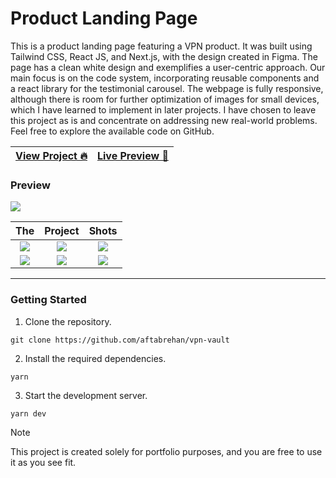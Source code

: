 # Product Landing Page

This is a product landing page featuring a VPN product. It was built using Tailwind CSS, React JS, and Next.js, with the design created in Figma. The page has a clean white design and exemplifies a user-centric approach. Our main focus is on the code system, incorporating reusable components and a react library for the testimonial carousel. The webpage is fully responsive, although there is room for further optimization of images for small devices, which I have learned to implement in later projects. I have chosen to leave this project as is and concentrate on addressing new real-world problems. Feel free to explore the available code on GitHub.

| [View Project 🔥](https://aftabrehan.com/portfolio/product-landing-page) | [Live Preview 🚀](http://vpn-vault.vercel.app) |
| ------------------------------------------------------------------------ | ---------------------------------------------- |

### Preview

<div>
  <a href="https://aftabrehan.com/portfolio/product-landing-page">
    <img style="max-width:300px;" src="https://cdn.loom.com/sessions/thumbnails/6d96df1a660541ea93ce30a912173836-with-play.gif">
  </a>
</div>

|                                                                                                        The                                                                                                        |                                                                                                      Project                                                                                                      |                                                                                                       Shots                                                                                                       |
| :---------------------------------------------------------------------------------------------------------------------------------------------------------------------------------------------------------------: | :---------------------------------------------------------------------------------------------------------------------------------------------------------------------------------------------------------------: | :---------------------------------------------------------------------------------------------------------------------------------------------------------------------------------------------------------------: |
| <div><a href="https://aftabrehan.com/portfolio/product-landing-page"><img style="max-width:220px;" src="https://aftabrehan.com/_next/image?url=%2F_next%2Fstatic%2Fmedia%2F1.f470bb14.png&w=1920&q=75"></a></div> | <div><a href="https://aftabrehan.com/portfolio/product-landing-page"><img style="max-width:220px;" src="https://aftabrehan.com/_next/image?url=%2F_next%2Fstatic%2Fmedia%2F2.953df716.png&w=1920&q=75"></a></div> | <div><a href="https://aftabrehan.com/portfolio/product-landing-page"><img style="max-width:220px;" src="https://aftabrehan.com/_next/image?url=%2F_next%2Fstatic%2Fmedia%2F3.4aa7564d.png&w=1920&q=75"></a></div> |
| <div><a href="https://aftabrehan.com/portfolio/product-landing-page"><img style="max-width:220px;" src="https://aftabrehan.com/_next/image?url=%2F_next%2Fstatic%2Fmedia%2F4.b7dd3ca9.png&w=1920&q=75"></a></div> | <div><a href="https://aftabrehan.com/portfolio/product-landing-page"><img style="max-width:220px;" src="https://aftabrehan.com/_next/image?url=%2F_next%2Fstatic%2Fmedia%2F5.6fe94056.png&w=1920&q=75"></a></div> | <div><a href="https://aftabrehan.com/portfolio/product-landing-page"><img style="max-width:220px;" src="https://aftabrehan.com/_next/image?url=%2F_next%2Fstatic%2Fmedia%2F6.aee9dd29.png&w=1920&q=75"></a></div> |

<hr />

### Getting Started

1. Clone the repository.

```
git clone https://github.com/aftabrehan/vpn-vault
```

2. Install the required dependencies.

```
yarn
```

3. Start the development server.

```
yarn dev
```

> [!NOTE]
> This project is created solely for portfolio purposes, and you are free to use it as you see fit.
